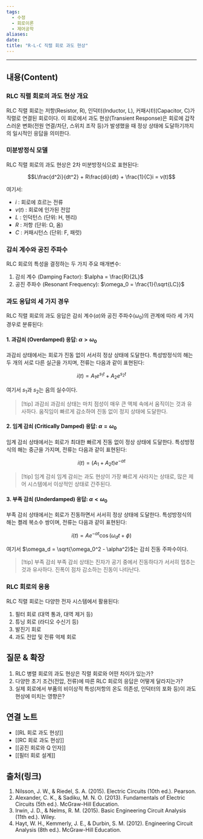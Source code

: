 ```yaml
---
tags:
  - 수정
  - 회로이론
  - 제어공학
aliases: 
date:
title: "R-L-C 직렬 회로 과도 현상"
---
```


---

## 내용(Content)

### RLC 직렬 회로의 과도 현상 개요

RLC 직렬 회로는 저항(Resistor, R), 인덕터(Inductor, L), 커패시터(Capacitor, C)가 직렬로 연결된 회로이다. 이 회로에서 과도 현상(Transient Response)은 회로에 갑작스러운 변화(전원 연결/차단, 스위치 조작 등)가 발생했을 때 정상 상태에 도달하기까지의 일시적인 응답을 의미한다.

### 미분방정식 모델

RLC 직렬 회로의 과도 현상은 2차 미분방정식으로 표현된다:

$$L\frac{d^2i}{dt^2} + R\frac{di}{dt} + \frac{1}{C}i = v(t)$$

여기서:
- $i$ : 회로에 흐르는 전류
- $v(t)$ : 회로에 인가된 전압
- $L$ : 인덕턴스 (단위: H, 헨리)
- $R$ : 저항 (단위: Ω, 옴)
- $C$ : 커패시턴스 (단위: F, 패럿)

### 감쇠 계수와 공진 주파수

RLC 회로의 특성을 결정하는 두 가지 주요 매개변수:

1. 감쇠 계수 (Damping Factor): $\alpha = \frac{R}{2L}$
2. 공진 주파수 (Resonant Frequency): $\omega_0 = \frac{1}{\sqrt{LC}}$

### 과도 응답의 세 가지 경우

RLC 직렬 회로의 과도 응답은 감쇠 계수($\alpha$)와 공진 주파수($\omega_0$)의 관계에 따라 세 가지 경우로 분류된다:

#### 1. 과감쇠 (Overdamped) 응답: $\alpha > \omega_0$

과감쇠 상태에서는 회로가 진동 없이 서서히 정상 상태에 도달한다. 특성방정식의 해는 두 개의 서로 다른 실근을 가지며, 전류는 다음과 같이 표현된다:

$$i(t) = A_1e^{s_1t} + A_2e^{s_2t}$$

여기서 $s_1$과 $s_2$는 음의 실수이다.

>[!tip] 과감쇠
>과감쇠 상태는 마치 점성이 매우 큰 액체 속에서 움직이는 것과 유사하다. 움직임이 빠르게 감소하여 진동 없이 정지 상태에 도달한다.

#### 2. 임계 감쇠 (Critically Damped) 응답: $\alpha = \omega_0$

임계 감쇠 상태에서는 회로가 최대한 빠르게 진동 없이 정상 상태에 도달한다. 특성방정식의 해는 중근을 가지며, 전류는 다음과 같이 표현된다:

$$i(t) = (A_1 + A_2t)e^{-\alpha t}$$

>[!tip] 임계 감쇠
>임계 감쇠는 과도 현상이 가장 빠르게 사라지는 상태로, 많은 제어 시스템에서 이상적인 상태로 간주된다.

#### 3. 부족 감쇠 (Underdamped) 응답: $\alpha < \omega_0$

부족 감쇠 상태에서는 회로가 진동하면서 서서히 정상 상태에 도달한다. 특성방정식의 해는 켤레 복소수 쌍이며, 전류는 다음과 같이 표현된다:

$$i(t) = Ae^{-\alpha t}\cos(\omega_d t + \phi)$$

여기서 $\omega_d = \sqrt{\omega_0^2 - \alpha^2}$는 감쇠 진동 주파수이다.

>[!tip] 부족 감쇠
>부족 감쇠 상태는 진자가 공기 중에서 진동하다가 서서히 멈추는 것과 유사하다. 진폭이 점차 감소하는 진동이 나타난다.

### RLC 회로의 응용

RLC 직렬 회로는 다양한 전자 시스템에서 활용된다:

1. 필터 회로 (대역 통과, 대역 제거 등)
2. 튜닝 회로 (라디오 수신기 등)
3. 발진기 회로
4. 과도 전압 및 전류 억제 회로

## 질문 & 확장

1. RLC 병렬 회로의 과도 현상은 직렬 회로와 어떤 차이가 있는가?
2. 다양한 초기 조건(전압, 전류)에 따른 RLC 회로의 응답은 어떻게 달라지는가?
3. 실제 회로에서 부품의 비이상적 특성(저항의 온도 의존성, 인덕터의 포화 등)이 과도 현상에 미치는 영향은?

## 연결 노트

- [[RL 회로 과도 현상]]
- [[RC 회로 과도 현상]]
- [[공진 회로와 Q 인자]]
- [[필터 회로 설계]]

## 출처(링크)

1. Nilsson, J. W., & Riedel, S. A. (2015). Electric Circuits (10th ed.). Pearson.
2. Alexander, C. K., & Sadiku, M. N. O. (2013). Fundamentals of Electric Circuits (5th ed.). McGraw-Hill Education.
3. Irwin, J. D., & Nelms, R. M. (2015). Basic Engineering Circuit Analysis (11th ed.). Wiley.
4. Hayt, W. H., Kemmerly, J. E., & Durbin, S. M. (2012). Engineering Circuit Analysis (8th ed.). McGraw-Hill Education.





